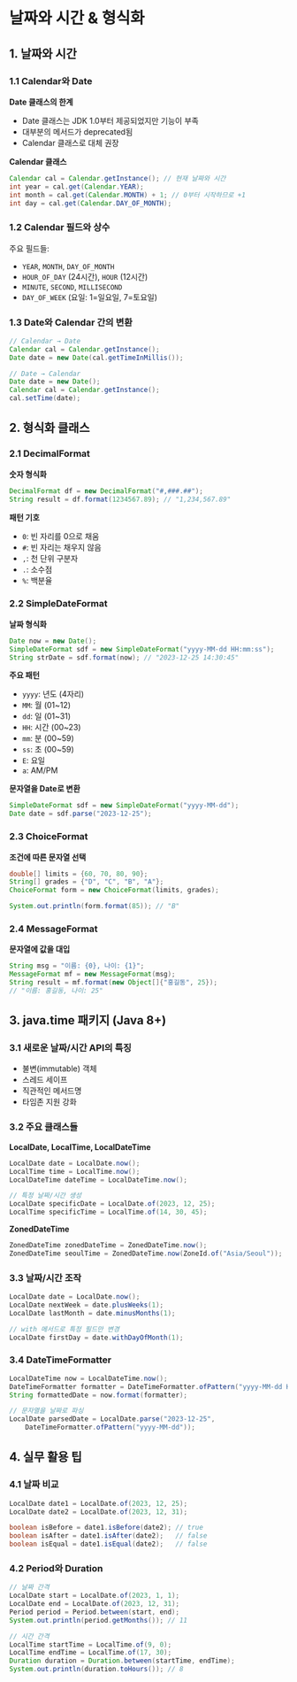 # 날짜와 시간 & 형식화

## 1. 날짜와 시간

### 1.1 Calendar와 Date

**Date 클래스의 한계**

- Date 클래스는 JDK 1.0부터 제공되었지만 기능이 부족
- 대부분의 메서드가 deprecated됨
- Calendar 클래스로 대체 권장

**Calendar 클래스**

```java
Calendar cal = Calendar.getInstance(); // 현재 날짜와 시간
int year = cal.get(Calendar.YEAR);
int month = cal.get(Calendar.MONTH) + 1; // 0부터 시작하므로 +1
int day = cal.get(Calendar.DAY_OF_MONTH);
```

### 1.2 Calendar 필드와 상수

주요 필드들:

- `YEAR`, `MONTH`, `DAY_OF_MONTH`
- `HOUR_OF_DAY` (24시간), `HOUR` (12시간)
- `MINUTE`, `SECOND`, `MILLISECOND`
- `DAY_OF_WEEK` (요일: 1=일요일, 7=토요일)

### 1.3 Date와 Calendar 간의 변환

```java
// Calendar → Date
Calendar cal = Calendar.getInstance();
Date date = new Date(cal.getTimeInMillis());

// Date → Calendar
Date date = new Date();
Calendar cal = Calendar.getInstance();
cal.setTime(date);
```

## 2. 형식화 클래스

### 2.1 DecimalFormat

**숫자 형식화**

```java
DecimalFormat df = new DecimalFormat("#,###.##");
String result = df.format(1234567.89); // "1,234,567.89"
```

**패턴 기호**

- `0`: 빈 자리를 0으로 채움
- `#`: 빈 자리는 채우지 않음
- `,`: 천 단위 구분자
- `.`: 소수점
- `%`: 백분율

### 2.2 SimpleDateFormat

**날짜 형식화**

```java
Date now = new Date();
SimpleDateFormat sdf = new SimpleDateFormat("yyyy-MM-dd HH:mm:ss");
String strDate = sdf.format(now); // "2023-12-25 14:30:45"
```

**주요 패턴**

- `yyyy`: 년도 (4자리)
- `MM`: 월 (01~12)
- `dd`: 일 (01~31)
- `HH`: 시간 (00~23)
- `mm`: 분 (00~59)
- `ss`: 초 (00~59)
- `E`: 요일
- `a`: AM/PM

**문자열을 Date로 변환**

```java
SimpleDateFormat sdf = new SimpleDateFormat("yyyy-MM-dd");
Date date = sdf.parse("2023-12-25");
```

### 2.3 ChoiceFormat

**조건에 따른 문자열 선택**

```java
double[] limits = {60, 70, 80, 90};
String[] grades = {"D", "C", "B", "A"};
ChoiceFormat form = new ChoiceFormat(limits, grades);

System.out.println(form.format(85)); // "B"
```

### 2.4 MessageFormat

**문자열에 값을 대입**

```java
String msg = "이름: {0}, 나이: {1}";
MessageFormat mf = new MessageFormat(msg);
String result = mf.format(new Object[]{"홍길동", 25});
// "이름: 홍길동, 나이: 25"
```

## 3. java.time 패키지 (Java 8+)

### 3.1 새로운 날짜/시간 API의 특징

- 불변(immutable) 객체
- 스레드 세이프
- 직관적인 메서드명
- 타임존 지원 강화

### 3.2 주요 클래스들

**LocalDate, LocalTime, LocalDateTime**

```java
LocalDate date = LocalDate.now();
LocalTime time = LocalTime.now();
LocalDateTime dateTime = LocalDateTime.now();

// 특정 날짜/시간 생성
LocalDate specificDate = LocalDate.of(2023, 12, 25);
LocalTime specificTime = LocalTime.of(14, 30, 45);
```

**ZonedDateTime**

```java
ZonedDateTime zonedDateTime = ZonedDateTime.now();
ZonedDateTime seoulTime = ZonedDateTime.now(ZoneId.of("Asia/Seoul"));
```

### 3.3 날짜/시간 조작

```java
LocalDate date = LocalDate.now();
LocalDate nextWeek = date.plusWeeks(1);
LocalDate lastMonth = date.minusMonths(1);

// with 메서드로 특정 필드만 변경
LocalDate firstDay = date.withDayOfMonth(1);
```

### 3.4 DateTimeFormatter

```java
LocalDateTime now = LocalDateTime.now();
DateTimeFormatter formatter = DateTimeFormatter.ofPattern("yyyy-MM-dd HH:mm:ss");
String formattedDate = now.format(formatter);

// 문자열을 날짜로 파싱
LocalDate parsedDate = LocalDate.parse("2023-12-25",
    DateTimeFormatter.ofPattern("yyyy-MM-dd"));
```

## 4. 실무 활용 팁

### 4.1 날짜 비교

```java
LocalDate date1 = LocalDate.of(2023, 12, 25);
LocalDate date2 = LocalDate.of(2023, 12, 31);

boolean isBefore = date1.isBefore(date2); // true
boolean isAfter = date1.isAfter(date2);   // false
boolean isEqual = date1.isEqual(date2);   // false
```

### 4.2 Period와 Duration

```java
// 날짜 간격
LocalDate start = LocalDate.of(2023, 1, 1);
LocalDate end = LocalDate.of(2023, 12, 31);
Period period = Period.between(start, end);
System.out.println(period.getMonths()); // 11

// 시간 간격
LocalTime startTime = LocalTime.of(9, 0);
LocalTime endTime = LocalTime.of(17, 30);
Duration duration = Duration.between(startTime, endTime);
System.out.println(duration.toHours()); // 8
```
